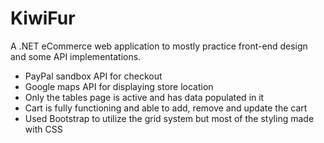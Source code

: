 # KiwiFur

A .NET eCommerce web application to mostly practice front-end design and some API implementations.

* PayPal sandbox API for checkout
* Google maps API for displaying store location
* Only the tables page is active and has data populated in it
* Cart is fully functioning and able to add, remove and update the cart
* Used Bootstrap to utilize the grid system but most of the styling made with CSS

